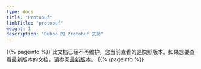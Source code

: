 ```yaml
---
type: docs
title: "Protobuf"
linkTitle: "protobuf"
weight: 1
description: "Dubbo 的 Protobuf 支持"
---
```


{{% pageinfo %}} 此文档已经不再维护。您当前查看的是快照版本。如果想要查看最新版本的文档，请参阅[最新版本](/zh-cn/docs3-v2/java-sdk/reference-manual/protocol/triple/idl/)。
{{% /pageinfo %}}
